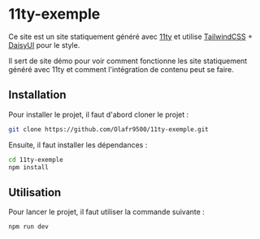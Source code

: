 # 11ty-exemple

Ce site est un site statiquement généré avec [11ty](https://www.11ty.dev/) et utilise [TailwindCSS](https://tailwindcss.com) + [DaisyUI](https://daisyui.com/) pour le style.

Il sert de site démo pour voir comment fonctionne les site statiquement généré avec 11ty et comment l'intégration de contenu peut se faire.

## Installation

Pour installer le projet, il faut d'abord cloner le projet :

```bash
git clone https://github.com/Olafr9500/11ty-exemple.git
```

Ensuite, il faut installer les dépendances :

```bash
cd 11ty-exemple
npm install
```

## Utilisation

Pour lancer le projet, il faut utiliser la commande suivante :

```bash
npm run dev
```